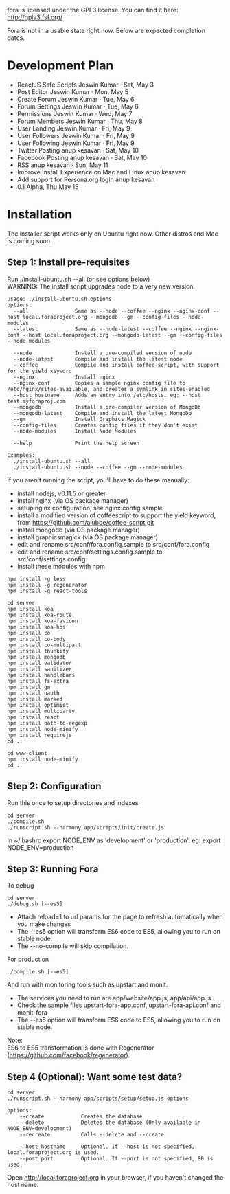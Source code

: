 fora is licensed under the GPL3 license.
You can find it here: http://gplv3.fsf.org/

Fora is not in a usable state right now.
Below are expected completion dates.

Development Plan
================
- ReactJS Safe Scripts Jeswin Kumar · Sat, May 3
- Post Editor Jeswin Kumar · Mon, May 5
- Create Forum Jeswin Kumar · Tue, May 6
- Forum Settings Jeswin Kumar · Tue, May 6
- Permissions Jeswin Kumar · Wed, May 7
- Forum Members Jeswin Kumar · Thu, May 8
- User Landing Jeswin Kumar · Fri, May 9
- User Followers Jeswin Kumar · Fri, May 9
- User Following Jeswin Kumar · Fri, May 9
- Twitter Posting anup kesavan · Sat, May 10
- Facebook Posting anup kesavan · Sat, May 10
- RSS anup kesavan · Sun, May 11
- Improve Install Experience on Mac and Linux anup kesavan 
- Add support for Persona.org login anup kesavan 
- 0.1 Alpha, Thu May 15

Installation
============
The installer script works only on Ubuntu right now. Other distros and Mac is coming soon.

Step 1: Install pre-requisites
------------------------------
Run ./install-ubuntu.sh --all (or see options below)  
WARNING: The install script upgrades node to a very new version.

```
usage: ./install-ubuntu.sh options
options:
  --all               Same as --node --coffee --nginx --nginx-conf --host local.foraproject.org --mongodb --gm --config-files --node-modules
  --latest            Same as --node-latest --coffee --nginx --nginx-conf --host local.foraproject.org --mongodb-latest --gm --config-files --node-modules

  --node              Install a pre-compiled version of node
  --node-latest       Compile and install the latest node
  --coffee            Compile and install coffee-script, with support for the yield keyword
  --nginx             Install nginx
  --nginx-conf        Copies a sample nginx config file to /etc/nginx/sites-available, and creates a symlink in sites-enabled
  --host hostname     Adds an entry into /etc/hosts. eg: --host test.myforaproj.com
  --mongodb           Install a pre-compiler version of MongoDb
  --mongodb-latest    Compile and install the latest MongoDb  
  --gm                Install Graphics Magick
  --config-files      Creates config files if they don't exist
  --node-modules      Install Node Modules

  --help              Print the help screen

Examples:
  ./install-ubuntu.sh --all
  ./install-ubuntu.sh --node --coffee --gm --node-modules
```

If you aren't running the script, you'll have to do these manually:
- install nodejs, v0.11.5 or greater
- install nginx (via OS package manager)
- setup nginx configuration, see nginx.config.sample
- install a modified version of coffeescript to support the yield keyword, from https://github.com/alubbe/coffee-script.git
- install mongodb (via OS package manager)
- install graphicsmagick (via OS package manager)
- edit and rename src/conf/fora.config.sample to src/conf/fora.config
- edit and rename src/conf/settings.config.sample to src/conf/settings.config
- install these modules with npm

```
npm install -g less
npm install -g regenerator
npm install -g react-tools

cd server
npm install koa
npm install koa-route
npm install koa-favicon
npm install koa-hbs    
npm install co
npm install co-body
npm install co-multipart
npm install thunkify    
npm install mongodb
npm install validator
npm install sanitizer
npm install handlebars
npm install fs-extra
npm install gm
npm install oauth
npm install marked
npm install optimist
npm install multiparty
npm install react
npm install path-to-regexp
npm install node-minify
npm install requirejs    
cd ..

cd www-client
npm install node-minify
cd ..    
```

Step 2: Configuration
---------------------
Run this once to setup directories and indexes

```
cd server
./compile.sh
./runscript.sh --harmony app/scripts/init/create.js
```  
In ~/.bashrc export NODE_ENV as 'development' or 'production'. eg: export NODE_ENV=production


Step 3: Running Fora
--------------------
To debug
```
cd server
./debug.sh [--es5]
```
- Attach reload=1 to url params for the page to refresh automatically when you make changes 
- The --es5 option will transform ES6 code to ES5, allowing you to run on stable node. 
- The --no-compile will skip compilation.

For production
```
./compile.sh [--es5]
```
And run with monitoring tools such as upstart and monit.  
- The services you need to run are app/website/app.js, app/api/app.js
- Check the sample files upstart-fora-app.conf, upstart-fora-api.conf and monit-fora
- The --es5 option will transform ES6 code to ES5, allowing you to run on stable node.

Note:  
ES6 to ES5 transformation is done with Regenerator (https://github.com/facebook/regenerator).


Step 4 (Optional): Want some test data?
-------------------------------------
```
cd server
./runscript.sh --harmony app/scripts/setup/setup.js options

options:
    --create            Creates the database
    --delete            Deletes the database (Only available in NODE_ENV=development) 
    --recreate          Calls --delete and --create
    
    --host hostname     Optional. If --host is not specified, local.foraproject.org is used.
    --post port         Optional. If --port is not specified, 80 is used.
```

Open http://local.foraproject.org in your browser, if you haven't changed the host name. 

